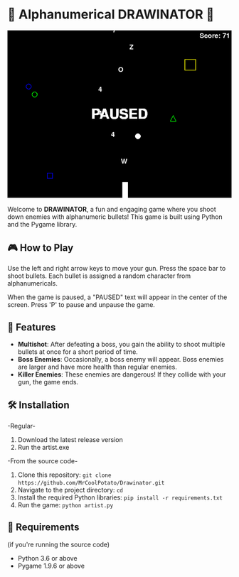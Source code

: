 # 🚀 Alphanumerical DRAWINATOR 🚀

![Gameplay](gameplay.png)

Welcome to **DRAWINATOR**, a fun and engaging game where you shoot down enemies with alphanumeric bullets! This game is built using Python and the Pygame library.

## 🎮 How to Play

Use the left and right arrow keys to move your gun. Press the space bar to shoot bullets. Each bullet is assigned a random character from alphanumericals.

When the game is paused, a "PAUSED" text will appear in the center of the screen. Press 'P' to pause and unpause the game.

## 🚀 Features

- **Multishot**: After defeating a boss, you gain the ability to shoot multiple bullets at once for a short period of time.
- **Boss Enemies**: Occasionally, a boss enemy will appear. Boss enemies are larger and have more health than regular enemies.
- **Killer Enemies**: These enemies are dangerous! If they collide with your gun, the game ends.

## 🛠️ Installation
-Regular-
1. Download the latest release version
2. Run the artist.exe

-From the source code-
1. Clone this repository: `git clone https://github.com/MrCoolPotato/Drawinator.git`
2. Navigate to the project directory: `cd`
3. Install the required Python libraries: `pip install -r requirements.txt`
4. Run the game: `python artist.py`

## 📝 Requirements
(if you're running the source code)
- Python 3.6 or above
- Pygame 1.9.6 or above
